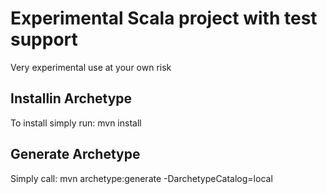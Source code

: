 # Experimental Scala project with test support
Very experimental use at your own risk

## Installin Archetype
To install simply run:
	 mvn install
## Generate Archetype
Simply call:
	mvn archetype:generate -DarchetypeCatalog=local

